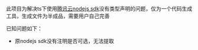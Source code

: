 此项目为解决ts下使用[腾讯云nodejs sdk](https://github.com/TencentCloud/tencentcloud-sdk-nodejs)没有类型声明的问题，仅为一个代码生成工具，生成文件为半成品，需要用户自己完善

已知问题如下：
- 原nodejs sdk没有注明是否可选，无法提取